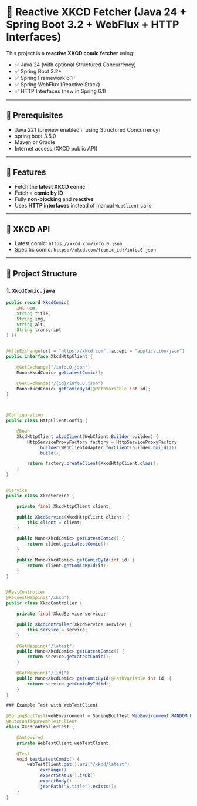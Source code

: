 # 📡 Reactive XKCD Fetcher (Java 24 + Spring Boot 3.2 + WebFlux + HTTP Interfaces)

This project is a **reactive XKCD comic fetcher** using:
- ✅ Java 24 (with optional Structured Concurrency)
- ✅ Spring Boot 3.2+
- ✅ Spring Framework 6.1+
- ✅ Spring WebFlux (Reactive Stack)
- ✅ HTTP Interfaces (new in Spring 6.1)

---

## 🔧 Prerequisites

- Java 221 (preview enabled if using Structured Concurrency)
- spring boot 3.5.0
- Maven or Gradle
- Internet access (XKCD public API)

---

## 🚀 Features

- Fetch the **latest XKCD comic**
- Fetch a **comic by ID**
- Fully **non-blocking** and **reactive**
- Uses **HTTP interfaces** instead of manual `WebClient` calls

---

## 🔗 XKCD API

- Latest comic: `https://xkcd.com/info.0.json`
- Specific comic: `https://xkcd.com/{comic_id}/info.0.json`

---

## 🧱 Project Structure

### 1. `XkcdComic.java`

```java
public record XkcdComic(
    int num,
    String title,
    String img,
    String alt,
    String transcript
) {}


@HttpExchange(url = "https://xkcd.com", accept = "application/json")
public interface XkcdHttpClient {

    @GetExchange("/info.0.json")
    Mono<XkcdComic> getLatestComic();

    @GetExchange("/{id}/info.0.json")
    Mono<XkcdComic> getComicById(@PathVariable int id);
}



@Configuration
public class HttpClientConfig {

    @Bean
    XkcdHttpClient xkcdClient(WebClient.Builder builder) {
        HttpServiceProxyFactory factory = HttpServiceProxyFactory
            .builder(WebClientAdapter.forClient(builder.build()))
            .build();

        return factory.createClient(XkcdHttpClient.class);
    }
}


@Service
public class XkcdService {

    private final XkcdHttpClient client;

    public XkcdService(XkcdHttpClient client) {
        this.client = client;
    }

    public Mono<XkcdComic> getLatestComic() {
        return client.getLatestComic();
    }

    public Mono<XkcdComic> getComicById(int id) {
        return client.getComicById(id);
    }
}


@RestController
@RequestMapping("/xkcd")
public class XkcdController {

    private final XkcdService service;

    public XkcdController(XkcdService service) {
        this.service = service;
    }

    @GetMapping("/latest")
    public Mono<XkcdComic> getLatestComic() {
        return service.getLatestComic();
    }

    @GetMapping("/{id}")
    public Mono<XkcdComic> getComicById(@PathVariable int id) {
        return service.getComicById(id);
    }
}

### Example Test with WebTestClient

@SpringBootTest(webEnvironment = SpringBootTest.WebEnvironment.RANDOM_PORT)
@AutoConfigureWebTestClient
class XkcdControllerTest {

    @Autowired
    private WebTestClient webTestClient;

    @Test
    void testLatestComic() {
        webTestClient.get().uri("/xkcd/latest")
            .exchange()
            .expectStatus().isOk()
            .expectBody()
            .jsonPath("$.title").exists();
    }
}

